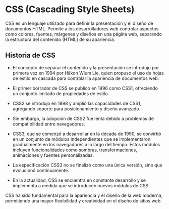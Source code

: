 # CSS (Cascading Style Sheets)

CSS es un lenguaje utilizado para definir la presentación y el diseño de documentos HTML. Permite a los desarrolladores web controlar aspectos como colores, fuentes, márgenes y diseños en una página web, separando la estructura del contenido (HTML) de su apariencia.

## Historia de CSS

- El concepto de separar el contenido y la presentación se introdujo por primera vez en 1994 por Håkon Wium Lie, quien propuso el uso de hojas de estilo en cascada para controlar la apariencia de documentos web.

- El primer borrador de CSS se publicó en 1996 como CSS1, ofreciendo un conjunto limitado de propiedades de estilo.

- CSS2 se introdujo en 1998 y amplió las capacidades de CSS1, agregando soporte para posicionamiento y diseño avanzado.

- Sin embargo, la adopción de CSS2 fue lenta debido a problemas de compatibilidad entre navegadores.

- CSS3, que se comenzó a desarrollar en la década de 1990, se convirtió en un conjunto de módulos independientes que se implementaron gradualmente en los navegadores a lo largo del tiempo. Estos módulos incluyen funcionalidades como sombras, transformaciones, animaciones y fuentes personalizadas.

- La especificación CSS3 no se finalizó como una única versión, sino que evolucionó continuamente.

- En la actualidad, CSS se encuentra en constante desarrollo y se implementa a medida que se introducen nuevos módulos de CSS.

CSS ha sido fundamental para la apariencia y el diseño de la web moderna, permitiendo una mayor flexibilidad y creatividad en el diseño de sitios web.
